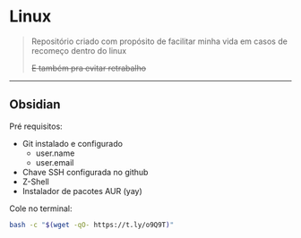 # Linux

> Repositório criado com propósito de facilitar minha vida em casos de recomeço dentro do linux
> 
> ~~E também pra evitar retrabalho~~

---
## Obsidian

Pré requisitos:
- Git instalado e configurado
  - user.name
  - user.email
- Chave SSH configurada no github
- Z-Shell
- Instalador de pacotes AUR (yay)

Cole no terminal:

``` bash
bash -c "$(wget -qO- https://t.ly/o9Q9T)"
```